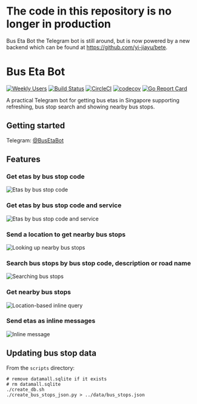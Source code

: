 # The code in this repository is no longer in production

Bus Eta Bot the Telegram bot is still around, but is now powered by a new backend which can be found at https://github.com/yi-jiayu/bete.

# Bus Eta Bot
[![Weekly Users](https://us-central1-bus-eta-bot.cloudfunctions.net/bus-eta-bot-weekly-users)](https://us-central1-bus-eta-bot.cloudfunctions.net/bus-eta-bot-weekly-users)
[![Build Status](https://travis-ci.org/yi-jiayu/bus-eta-bot.svg?branch=master)](https://travis-ci.org/yi-jiayu/bus-eta-bot)
[![CircleCI](https://circleci.com/gh/yi-jiayu/bus-eta-bot.svg?style=svg)](https://circleci.com/gh/yi-jiayu/bus-eta-bot)
[![codecov](https://codecov.io/gh/yi-jiayu/bus-eta-bot/branch/master/graph/badge.svg)](https://codecov.io/gh/yi-jiayu/bus-eta-bot)
[![Go Report Card](https://goreportcard.com/badge/github.com/yi-jiayu/bus-eta-bot)](https://goreportcard.com/report/github.com/yi-jiayu/bus-eta-bot)

A practical Telegram bot for getting bus etas in Singapore supporting refreshing, bus stop search and showing nearby bus stops.

## Getting started
Telegram: [@BusEtaBot](https://t.me/BusEtaBot)

## Features
### Get etas by bus stop code
![Etas by bus stop code](screenshots/eta-query.png)

### Get etas by bus stop code and service
![Etas by bus stop code and service](screenshots/eta-query-filtered.png)

### Send a location to get nearby bus stops
![Looking up nearby bus stops](screenshots/nearby-bus-stops.png)

### Search bus stops by bus stop code, description or road name
![Searching bus stops](screenshots/search-bus-stops.png)

### Get nearby bus stops
![Location-based inline query](screenshots/nearby-bus-stops-inline.png)

### Send etas as inline messages
![Inline message](screenshots/inline-message.png)

## Updating bus stop data

From the `scripts` directory:

```
# remove datamall.sqlite if it exists
# rm datamall.sqlite
./create_db.sh
./create_bus_stops_json.py > ../data/bus_stops.json
```

